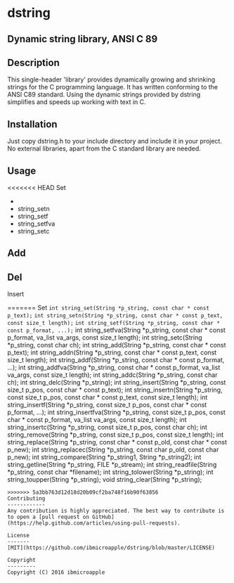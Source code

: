 # dstring
## Dynamic string library, ANSI C 89

Description
-----------
This single-header 'library' provides dynamically growing and shrinking strings for the C programming language.
It has written conforming to the ANSI C89 standard.
Using the dynamic strings provided by dstring simplifies and speeds up working with text in C.

Installation
------------
Just copy dstring.h to your include directory and include it in your project. No external libraries, apart from the C standard library are needed.

Usage
-----

<<<<<<< HEAD
Set
- ``` ```
- string_setn
- string_setf
- string_setfva
- string_setc

Add
---

Del
---

Insert

=======
Set
`int string_set(String *p_string, const char * const p_text);`
`int string_setn(String *p_string, const char * const p_text, const size_t length);`
`int string_setf(String *p_string, const char * const p_format, ...);`
int string_setfva(String *p_string, const char * const p_format, va_list va_args, const size_t length);
int string_setc(String *p_string, const char ch);
int string_add(String *p_string, const char * const p_text);
int string_addn(String *p_string, const char * const p_text, const size_t length);
int string_addf(String *p_string, const char * const p_format, ...);
int string_addfva(String *p_string, const char * const p_format, va_list va_args, const size_t length);
int string_addc(String *p_string, const char ch);
int string_delc(String *p_string);
int string_insert(String *p_string, const size_t p_pos, const char * const p_text);
int string_insertn(String *p_string, const size_t p_pos, const char * const p_text, const size_t length);
int string_insertf(String *p_string, const size_t p_pos, const char * const p_format, ...);
int string_insertfva(String *p_string, const size_t p_pos, const char * const p_format, va_list va_args, const size_t length);
int string_insertc(String *p_string, const size_t p_pos, const char ch);
int string_remove(String *p_string, const size_t p_pos, const size_t length);
int string_replace(String *p_string, const char * const p_old, const char * const p_new);
int string_replacec(String *p_string, const char p_old, const char p_new);
int string_compare(String *p_string1, String *p_string2);
int string_getline(String *p_string, FILE *p_stream);
int string_readfile(String *p_string, const char *filename);
int string_tolower(String *p_string);
int string_toupper(String *p_string);
void string_clear(String *p_string);
```
>>>>>>> 5a3bb763d12d18d20b09cf2ba748f16b90f63856
Contributing
------------
Any contribution is highly appreciated. The best way to contribute is to open a [pull request on GitHub](https://help.github.com/articles/using-pull-requests).

License
-------
[MIT](https://github.com/ibmicroapple/dstring/blob/master/LICENSE)

Copyright
---------
Copyright (C) 2016 ibmicroapple
